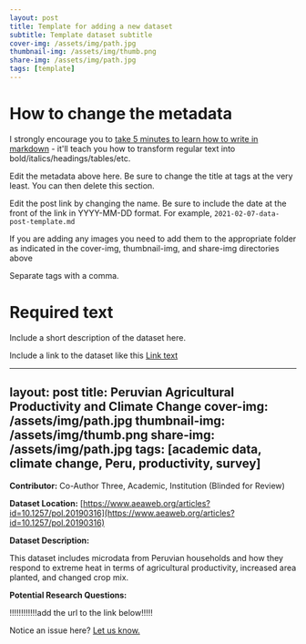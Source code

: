 ```yaml
---
layout: post
title: Template for adding a new dataset
subtitle: Template dataset subtitle
cover-img: /assets/img/path.jpg
thumbnail-img: /assets/img/thumb.png
share-img: /assets/img/path.jpg
tags: [template]
---
```


# How to change the metadata

I strongly encourage you to [take 5 minutes to learn how to write in markdown](https://markdowntutorial.com/) - it'll teach you how to transform regular text into bold/italics/headings/tables/etc.

Edit the metadata above here. Be sure to change the title at tags at the very least. You can then delete this section.

Edit the post link by changing the name. Be sure to include the date at the front of the link in YYYY-MM-DD format. For example, `2021-02-07-data-post-template.md`

If you are adding any images you need to add them to the appropriate folder as indicated in the cover-img, thumbnail-img, and share-img directories above

Separate tags with a comma.

# Required text

Include a short description of the dataset here.

Include a link to the dataset like this [Link text](https://www.google.com)




---
layout: post
title: Peruvian Agricultural Productivity and Climate Change
cover-img: /assets/img/path.jpg
thumbnail-img: /assets/img/thumb.png
share-img: /assets/img/path.jpg
tags: [academic data, climate change, Peru, productivity, survey]
---

**Contributor:** Co-Author Three, Academic, Institution (Blinded for Review)

**Dataset Location:** [https://www.aeaweb.org/articles?id=10.1257/pol.20190316](https://www.aeaweb.org/articles?id=10.1257/pol.20190316)

**Dataset Description:**

This dataset includes microdata from Peruvian households and how they respond to extreme heat in terms of agricultural productivity, increased area planted, and changed crop mix.

**Potential Research Questions:**


!!!!!!!!!!!!add the url to the link below!!!!!

Notice an issue here? [Let us know.](https://docs.google.com/forms/d/e/1FAIpQLSfFLEtWSlfe6gwBaoe-9OfE4BjtwaVx3IQg9ZsfCIJDrujrbA/viewform?usp=pp_url&entry.677199195=2021-03-22-us-nass)
